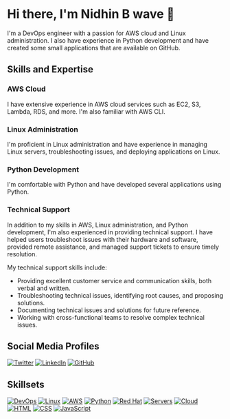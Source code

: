 # Hi there, I'm Nidhin B wave 👋

I'm a DevOps engineer with a passion for AWS cloud and Linux administration. I also have experience in Python development and have created some small applications that are available on GitHub.

## Skills and Expertise

### AWS Cloud 
I have extensive experience in AWS cloud services such as EC2, S3, Lambda, RDS, and more. I'm also familiar with AWS CLI.

### Linux Administration 
I'm proficient in Linux administration and have experience in managing Linux servers, troubleshooting issues, and deploying applications on Linux.

### Python Development 
I'm comfortable with Python and have developed several applications using Python.

### Technical Support 
In addition to my skills in AWS, Linux administration, and Python development, I'm also experienced in providing technical support. I have helped users troubleshoot issues with their hardware and software, provided remote assistance, and managed support tickets to ensure timely resolution.

My technical support skills include:

- Providing excellent customer service and communication skills, both verbal and written.
- Troubleshooting technical issues, identifying root causes, and proposing solutions.
- Documenting technical issues and solutions for future reference.
- Working with cross-functional teams to resolve complex technical issues.

## Social Media Profiles

[![Twitter](https://img.shields.io/badge/-Twitter-blue?style=flat-square&logo=twitter&logoColor=white)](https://twitter.com/Nidhin_B_)
[![LinkedIn](https://img.shields.io/badge/-LinkedIn-blue?style=flat-square&logo=linkedin&logoColor=white)](https://www.linkedin.com/in/nidhinbabukuttan/)
[![GitHub](https://img.shields.io/badge/-GitHub-black?style=flat-square&logo=github&logoColor=white)](https://github.com/Man-of-Mischief/)

## Skillsets

[![DevOps](https://img.shields.io/badge/-DevOps-gray?style=flat-square&logo=devops&logoColor=white)](https://en.wikipedia.org/wiki/DevOps)
[![Linux](https://img.shields.io/badge/-Linux-FCC624?style=flat-square&logo=linux&logoColor=black)](https://en.wikipedia.org/wiki/Linux)
[![AWS](https://img.shields.io/badge/-AWS-232F3E?style=flat-square&logo=amazon-aws&logoColor=white)](https://aws.amazon.com/)
[![Python](https://img.shields.io/badge/-Python-3776AB?style=flat-square&logo=python&logoColor=white)](https://www.python.org/)
[![Red Hat](https://img.shields.io/badge/-Red%20Hat-EE0000?style=flat-square&logo=red-hat&logoColor=white)](https://www.redhat.com/)
[![Servers](https://img.shields.io/badge/-Servers-007ACC?style=flat-square&logo=servers&logoColor=white)](https://en.wikipedia.org/wiki/Server_(computing))
[![Cloud](https://img.shields.io/badge/-Cloud-0080FF?style=flat-square&logo=cloud&logoColor=white)](https://en.wikipedia.org/wiki/Cloud_computing)
[![HTML](https://img.shields.io/badge/-HTML5-E34F26?style=flat-square&logo=html5&logoColor=white)](https://en.wikipedia.org/wiki/HTML5)
[![CSS](https://img.shields.io/badge/-CSS3-1572B6?style=flat-square&logo=css3&logoColor=white)](https://en.wikipedia.org/wiki/CSS)
[![JavaScript](https://img.shields.io/badge/-JavaScript-F7DF1E?style=flat-square&logo=javascript&logoColor=black)](https://en.wikipedia.org/wiki/JavaScript)


